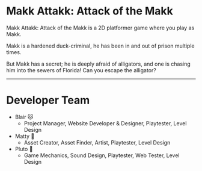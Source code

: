 # Makk Attakk: Attack of the Makk

Makk Attakk: Attack of the Makk is a 2D platformer game where you play as Makk. <br>

Makk is a hardened duck-criminal, he has been in and out of prison multiple times. <br>

But Makk has a secret; he is deeply afraid of alligators, and one is chasing him into the sewers of Florida!
Can you escape the alligator?<br>

***

# Developer Team
- Blair :cat:
	- Project Manager, Website Developer & Designer, Playtester, Level Design
- Matty :duck:
	- Asset Creator, Asset Finder, Artist, Playtester, Level Design
- Pluto :fox_face:
	- Game Mechanics, Sound Design, Playtester, Web Tester, Level Design